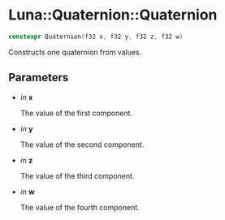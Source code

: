 # Luna::Quaternion::Quaternion

```c++
constexpr Quaternion(f32 x, f32 y, f32 z, f32 w)
```

Constructs one quaternion from values. 



## Parameters
* *in* **x**

    The value of the first component. 

* *in* **y**

    The value of the second component. 

* *in* **z**

    The value of the third component. 

* *in* **w**

    The value of the fourth component. 

